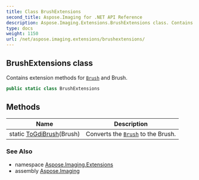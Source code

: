 ```yaml
---
title: Class BrushExtensions
second_title: Aspose.Imaging for .NET API Reference
description: Aspose.Imaging.Extensions.BrushExtensions class. Contains extension methods for Brush and Brush
type: docs
weight: 1150
url: /net/aspose.imaging.extensions/brushextensions/
---
```

## BrushExtensions class

Contains extension methods for [`Brush`](../../aspose.imaging/brush/) and Brush.

```csharp
public static class BrushExtensions
```

## Methods

| Name | Description |
| --- | --- |
| static [ToGdiBrush](../../aspose.imaging.extensions/brushextensions/togdibrush/)(Brush) | Converts the [`Brush`](../../aspose.imaging/brush/) to the Brush. |

### See Also

* namespace [Aspose.Imaging.Extensions](../../aspose.imaging.extensions/)
* assembly [Aspose.Imaging](../../)


